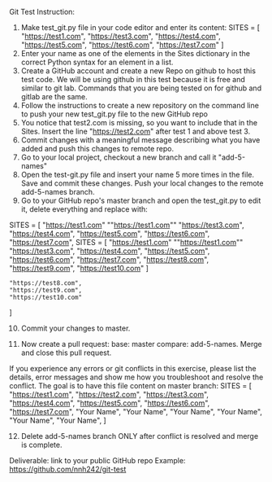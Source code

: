 Git Test Instruction:

1. Make test_git.py file in your code editor and enter its content:
SITES = [
    "https://test1.com",
    "https://test3.com",
    "https://test4.com",
    "https://test5.com",
    "https://test6.com",
    "https://test7.com"
]
2. Enter your name as one of the elements in the Sites dictionary in the correct Python syntax for an element in a list.
3. Create a GitHub account and create a new Repo on github to host this test code. We will be using github in this test because it is free and similar to git lab. Commands that you are being tested on for github and gitlab are the same.
4. Follow the instructions to create a new repository on the command line to push your new test_git.py file to the new GitHub repo
5. You notice that test2.com is missing, so you want to include that in the Sites. Insert the line "https://test2.com" after test 1 and above test 3. 
6. Commit changes with a meaningful message describing what you have added and push this changes to remote repo.
7. Go to your local project, checkout a new branch and call it "add-5-names"
8. Open the test-git.py file and insert your name 5 more times in the file. Save and commit these changes. Push your local changes to the remote add-5-names branch.
9. Go to your GitHub repo's master branch and open the test_git.py to edit it, delete everything and replace with: 

SITES = [
    "https://test1.com"
    ""https://test1.com""
    "https://test3.com",
    "https://test4.com",
    "https://test5.com",
    "https://test6.com",
    "https://test7.com",
    SITES = [
    "https://test1.com"
    ""https://test1.com""
    "https://test3.com",
    "https://test4.com",
    "https://test5.com",
    "https://test6.com",
    "https://test7.com",
    "https://test8.com",
    "https://test9.com",
    "https://test10.com"
]

    "https://test8.com",
    "https://test9.com",
    "https://test10.com"
]

10. Commit your changes to master.

11. Now create a pull request: base: master compare: add-5-names. Merge and close this pull request.

If you experience any errors or git conflicts in this exercise, please list the details, error messages and show me how you troubleshoot and resolve the conflict. The goal is to have this file content on master branch:
SITES = [
    "https://test1.com",
    "https://test2.com",
    "https://test3.com",
    "https://test4.com",
    "https://test5.com",
    "https://test6.com",
    "https://test7.com", 
    "Your Name",
    "Your Name",
    "Your Name",
    "Your Name",
    "Your Name",
    "Your Name",
    ]

12. Delete add-5-names branch ONLY after conflict is resolved and merge is complete.

Deliverable: link to your public GitHub repo
Example: https://github.com/nnh242/git-test